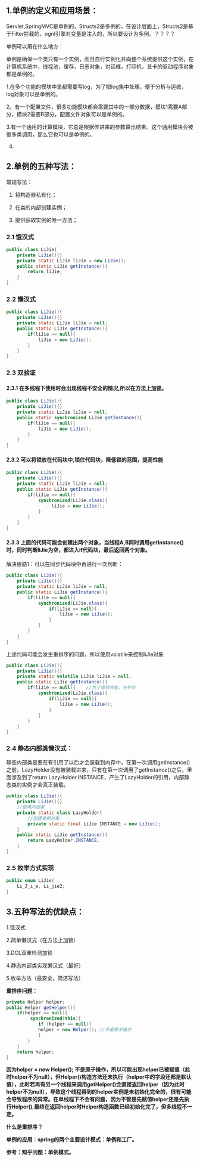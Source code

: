 ## 1.单例的定义和应用场景：

Servlet,SpringMVC是单例的，Structs2是多例的，在设计层面上，Structs2是基于Filter拦截的，ognl引擎对变量是注入的，所以要设计为多例。？？？？

单例可以用在什么地方：

单例是确保一个类只有一个实例，而且自行实例化并向整个系统提供这个实例，在计算机系统中，线程池，缓存，日志对象，对话框，打印机，显卡的驱动程序对象都是单例的。

1.在多个功能的模块中里都需要写log，为了把log集中处理，便于分析与运维，log对象可以是单例的。

2。有一个配置文件，很多功能模块都会需要其中的一部分数据，模块1需要A部分，模块2需要B部分，配置文件对象可以是单例的。

3.有一个通用的计算模块，它总是根据传进来的参数算出结果。这个通用模块会被很多类调用，那么它也可以是单例的。

4.

## 2.单例的五种写法：

常规写法：

1. 将构造器私有化；

2. 在类的内部创建实例；

3. 提供获取实例的唯一方法；

### 2.1 饿汉式

```java
public class LiJie{
    private LiJie(){}
    private static LiJie liJie = new LiJie();
    public static LiJie getInstance(){
        return liJie;
    }
}
```

### 2.2 懒汉式

```java
public class LiJie(){
    private LiJie(){}
    private static LiJie liJie = null;
    public static LiJie getInstance(){
        if(liJie == null){
            liJie = new LiJie();
        }
    }
}
```

### 2.3 双验证

#### 2.3.1 在多线程下使用时会出现线程不安全的情况,所以在方法上加锁。

```java
public class LiJie(){
    private LiJie(){}
    private static LiJie liJie = null;
    public static synchronized LiJie getInstance(){
        if(liJie == null){
            liJie = new LiJie();
        }
    }
}
```

#### 2.3.2 可以将锁放在代码块中,锁住代码块，降低锁的范围，提高性能

```java
public class LiJie(){
    private LiJie(){}
    private static LiJie liJie = null;
    public static LiJie getInstance(){
        if(liJie == null){
            synchronized(LiJie.class){
                 liJie = new LiJie();  
            }
        }
    }
}
```

#### 2.3.3 上面的代码可能会创建出两个对象，当线程A,B同时调用getInstance()时，同时判断liJie为空，都进入if代码块，最后返回两个对象。

解决思路1：可以在同步代码块中再进行一次判断：

```java
public class LiJie(){
    private LiJie(){}
    private static LiJie liJie = null;
    public static LiJie getInstance(){
        if(liJie == null){
            synchronized(LiJie.class){
                if(liJie == null){
                    liJie = new LiJie();  
                } 
            }
        }
    }
}
```

上述代码可能会发生重排序的问题，所以使用volatile来控制liJie对象

```java
public class LiJie(){
    private LiJie(){}
    private static volatile LiJie liJie = null;
    public static LiJie getInstance(){
        if(liJie == null){    //为了提高性能，先判空
            synchronized(LiJie.class){
                if(liJie == null){    
                    liJie = new LiJie();  
                } 
            }
        }
    }
}
```

### 2.4 静态内部类懒汉式：

静态内部类是要在有引用了以后才会装载到内存中，在第一次调用getInstance()之前，LazyHolder没有被装载进来，只有在第一次调用了getInstance()之后，里面涉及到了return LazyHolder.INSTANCE，产生了LazyHolder的引用，内部静态类的实例才会真正装载。

```java
public class LiJie(){
    private LiJie(){}
    //使用内部类
    private static class LazyHolder{
        //创建单例对象
        private static final LiJie INSTANCE = new LiJie();
    }
    public static LiJie getInstance(){
        return LazyHolder.INSTANCE;
    }
}
```

### 2.5 枚举方式实现

```java
public enum LiJie{
    Li_J_i_e, Li_jie2;
}
```

## 3.五种写法的优缺点：

1.饿汉式

2.简单懒汉式（在方法上加锁）

3.DCL双重检测加锁

4.静态内部类实现懒汉式（最好）

5.枚举方法（最安全，简洁写法）

**重排序问题：**

```java
private Helper helper;
public Helper getHelper(){
    if(helper == null){
         synchronized(this){
            if (helper == null){
            helper = new Helper(); //不是原子操作
            }
        }
    }
    return helper;   
}
```

**因为helper = new Helper(); 不是原子操作，所以可能出现helper已被赋值（此时helper不为null），但Helper()构造方法还未执行（helper中的字段还都是默认值），此时若再有另一个线程来调用getHelper()会直接返回helper（因为此时helper不为null），导致这个线程得到的helper实例是未初始化完全的，很有可能会导致程序的异常。在单线程下不会有问题，因为不管是先赋值helper还是先执行Helper(),最终在返回helper时Helper构造函数已经初始化完了，但多线程不一定。**

**什么是重排序？**

**单例的应用：spring的两个主要设计模式：单例和工厂。**

**参考：知乎问题：单例模式。**